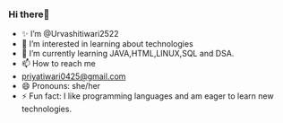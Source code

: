  ### Hi there👋 
- ✨ I’m @Urvashitiwari2522
- 👀 I’m interested in learning about technologies
- 🌱 I’m currently learning JAVA,HTML,LINUX,SQL and DSA. 
- 📫 How to reach me
- priyatiwari0425@gmail.com
- 😄 Pronouns: she/her
- ⚡ Fun fact: I like programming languages and am eager to learn new technologies. 

<!---
Urvashitiwari2522/Urvashitiwari2522 is a ✨ special ✨ repository because its `README.md` (this file) appears on your GitHub profile.
You can click the Preview link to take a look at your changes.
--->
